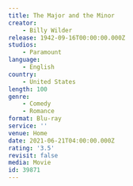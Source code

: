 ```yaml
---
title: The Major and the Minor
creator:
    - Billy Wilder
release: 1942-09-16T00:00:00.000Z
studios:
    - Paramount
language:
    - English
country:
    - United States
length: 100
genre:
    - Comedy
    - Romance
format: Blu-ray
service: ''
venue: Home
date: 2021-06-21T04:00:00.000Z
rating: '3.5'
revisit: false
media: Movie
id: 39871
---
```



